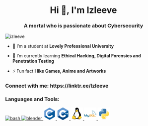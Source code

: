 <h1 align="center">Hi 👋, I'm Izleeve</h1>
<h3 align="center">A mortal who is passionate about Cybersecurity</h3>

<p align="left"> <img src="https://komarev.com/ghpvc/?username=izleeve&label=Profile%20views&color=0e75b6&style=flat" alt="izleeve" /> </p>

<!-- <p align="left"> <a href="https://github.com/ryo-ma/github-profile-trophy"><img src="https://github-profile-trophy.vercel.app/?username=izleeve" alt="izleeve" /></a> </p> -->

- 🔭 I’m a student at **Lovely Professional University**

- 🌱 I’m currently learning **Ethical Hacking, Digital Forensics and Penetration Testing**

- ⚡ Fun fact **I like Games, Anime and Artworks**

<h3 align="left">Connect with me: https://linktr.ee/Izleeve</h3>
<p align="left">
</p>

<h3 align="left">Languages and Tools:</h3>
<p align="left"> <a href="https://www.gnu.org/software/bash/" target="_blank" rel="noreferrer"> <img src="https://www.vectorlogo.zone/logos/gnu_bash/gnu_bash-icon.svg" alt="bash" width="40" height="40"/> </a> <a href="https://www.blender.org/" target="_blank" rel="noreferrer"> <img src="https://download.blender.org/branding/community/blender_community_badge_white.svg" alt="blender" width="40" height="40"/> </a> <a href="https://www.cprogramming.com/" target="_blank" rel="noreferrer"> <img src="https://raw.githubusercontent.com/devicons/devicon/master/icons/c/c-original.svg" alt="c" width="40" height="40"/> </a> <a href="https://www.w3schools.com/cpp/" target="_blank" rel="noreferrer"> <img src="https://raw.githubusercontent.com/devicons/devicon/master/icons/cplusplus/cplusplus-original.svg" alt="cplusplus" width="40" height="40"/> </a> <a href="https://www.linux.org/" target="_blank" rel="noreferrer"> <img src="https://raw.githubusercontent.com/devicons/devicon/master/icons/linux/linux-original.svg" alt="linux" width="40" height="40"/> </a> <a href="https://www.mysql.com/" target="_blank" rel="noreferrer"> <img src="https://raw.githubusercontent.com/devicons/devicon/master/icons/mysql/mysql-original-wordmark.svg" alt="mysql" width="40" height="40"/> </a> <a href="https://www.python.org" target="_blank" rel="noreferrer"> <img src="https://raw.githubusercontent.com/devicons/devicon/master/icons/python/python-original.svg" alt="python" width="40" height="40"/> </a> </p>

<!-- <p>&nbsp;<img align="center" src="https://github-readme-stats.vercel.app/api?username=izleeve&show_icons=true&locale=en" alt="izleeve" /></p>

<p><img align="center" src="https://github-readme-streak-stats.herokuapp.com/?user=izleeve&" alt="izleeve" /></p> -->
